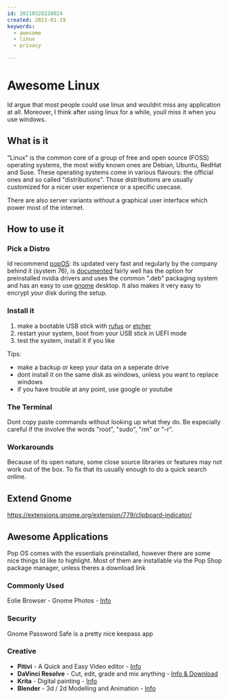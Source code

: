 ```yaml
---
id: 20210328220824
created: 2021-01-19
keywords:
  - awesome
  - linux
  - privacy

---
```

# Awesome Linux

Id argue that most people could use linux and wouldnt miss any application at all.
Moreover, I think after using linux for a while, youll miss it when you use windows.


## What is it
"Linux" is the common core of a group of free and open source (FOSS) operating systems, the most widly known ones are Debian, Ubuntu, RedHat and Suse.
These operating systems come in various flavours: the official ones and so called "distributions". 
Those distributions are usually customized for a nicer user experience or a specific usecase.

There are also server variants without a graphical user interface which power most of the internet.


## How to use it
### Pick a Distro
Id recommend [popOS](https://pop.system76.com/): its updated very fast and regularly by the company behind it (system 76), is [documented](https://support.system76.com/#pop) fairly well has the option for preinstalled nvidia drivers and uses the common ".deb" packaging system and has an easy to use [gnome](https://www.gnome.org) desktop. It also makes it very easy to encrypt your disk during the setup.

### Install it
1. make a bootable USB stick with [rufus](https://rufus.ie/) or [etcher](https://www.balena.io/etcher/)
2. restart your system, boot from your USB stick in UEFI mode
3. test the system, install it if you like

Tips:
* make a backup or keep your data on a seperate drive
* dont install it on the same disk as windows, unless you want to replace windows
* if you have trouble at any point, use google or youtube

### The Terminal
Dont copy paste commands without looking up what they do.
Be especially careful if the involve the words "root", "sudo", "rm" or "-r".


### Workarounds 
Because of its open nature, some close source libraries or features may not work out of the box. To fix that its usually enough to do a quick search online.

## Extend Gnome
https://extensions.gnome.org/extension/779/clipboard-indicator/


## Awesome Applications
Pop OS comes with the essentials preinstalled, however there are some nice things Id like to highlight. Most of them are installable via the Pop Shop package manager, unless theres a download link

### Commonly Used
Eolie Browser - 
Gnome Photos - [Info](https://wiki.gnome.org/Apps/Photos)

### Security
Gnome Password Safe is a pretty nice keepass app


### Creative
* **Pitivi** - A Quick and Easy Video editor - [Info](http://www.pitivi.org/)
* **DaVinci Resolve** - Cut, edit, grade and mix anything - [Info & Download](https://www.blackmagicdesign.com/products/davinciresolve/)
* **Krita** - Digital painting - [Info](https://krita.org/)
* **Blender** - 3d / 2d Modelling and Animation - [Info](https://blender.org/)

